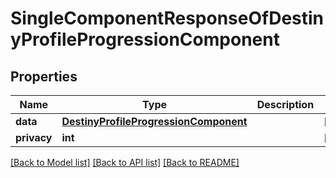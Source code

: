 # SingleComponentResponseOfDestinyProfileProgressionComponent

## Properties
Name | Type | Description | Notes
------------ | ------------- | ------------- | -------------
**data** | [**DestinyProfileProgressionComponent**](DestinyProfileProgressionComponent.md) |  | [optional] 
**privacy** | **int** |  | [optional] 

[[Back to Model list]](../README.md#documentation-for-models) [[Back to API list]](../README.md#documentation-for-api-endpoints) [[Back to README]](../README.md)


